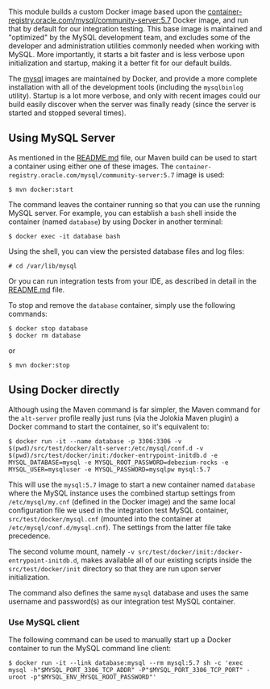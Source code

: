 This module builds a custom Docker image based upon the [container-registry.oracle.com/mysql/community-server:5.7](https://container-registry.oracle.com/ords/ocr/ba/mysql/community-server) Docker image, and run that by default for our integration testing. This base image is maintained and "optimized" by the MySQL development team, and excludes some of the developer and administration utilities commonly needed when working with MySQL. More importantly, it starts a bit faster and is less verbose upon initialization and startup, making it a better fit for our default builds.

The [mysql](https://hub.docker.com/r/_/mysql/) images are maintained by Docker, and provide a more complete installation with all of the development tools (including the `mysqlbinlog` utility). Startup is a lot more verbose, and only with recent images could our build easily discover when the server was finally ready (since the server is started and stopped several times).

## Using MySQL Server

As mentioned in the [README.md]() file, our Maven build can be used to start a container using either one of these images. The `container-registry.oracle.com/mysql/community-server:5.7` image is used:

    $ mvn docker:start

The command leaves the container running so that you can use the running MySQL server. For example, you can establish a `bash` shell inside the container (named `database`) by using Docker in another terminal:

    $ docker exec -it database bash

Using the shell, you can view the persisted database files and log files:

    # cd /var/lib/mysql

Or you can run integration tests from your IDE, as described in detail in the [README.md]() file.

To stop and remove the `database` container, simply use the following commands:

    $ docker stop database
    $ docker rm database

or

    $ mvn docker:stop

## Using Docker directly

Although using the Maven command is far simpler, the Maven command for the `alt-server` profile really just runs (via the Jolokia Maven plugin) a Docker command to start the container, so it's equivalent to:

    $ docker run -it --name database -p 3306:3306 -v $(pwd)/src/test/docker/alt-server:/etc/mysql/conf.d -v $(pwd)/src/test/docker/init:/docker-entrypoint-initdb.d -e MYSQL_DATABASE=mysql -e MYSQL_ROOT_PASSWORD=debezium-rocks -e MYSQL_USER=mysqluser -e MYSQL_PASSWORD=mysqlpw mysql:5.7

This will use the `mysql:5.7` image to start a new container named `database` where the MySQL instance uses the combined startup settings from `/etc/mysql/my.cnf` (defined in the Docker image) and the same local configuration file we used in the integration test MySQL container, `src/test/docker/mysql.cnf` (mounted into the container at `/etc/mysql/conf.d/mysql.cnf`). The settings from the latter file take precedence.

The second volume mount, namely `-v src/test/docker/init:/docker-entrypoint-initdb.d`, makes available all of our existing scripts inside the `src/test/docker/init` directory so that they are run upon server initialization.

The command also defines the same `mysql` database and uses the same username and password(s) as our integration test MySQL container.

### Use MySQL client

The following command can be used to manually start up a Docker container to run the MySQL command line client:

    $ docker run -it --link database:mysql --rm mysql:5.7 sh -c 'exec mysql -h"$MYSQL_PORT_3306_TCP_ADDR" -P"$MYSQL_PORT_3306_TCP_PORT" -uroot -p"$MYSQL_ENV_MYSQL_ROOT_PASSWORD"'
